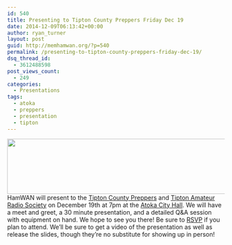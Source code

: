 ```yaml
---
id: 540
title: Presenting to Tipton County Preppers Friday Dec 19
date: 2014-12-09T06:13:42+00:00
author: ryan_turner
layout: post
guid: http://memhamwan.org/?p=540
permalink: /presenting-to-tipton-county-preppers-friday-dec-19/
dsq_thread_id:
  - 3612488598
post_views_count:
  - 249
categories:
  - Presentations
tags:
  - atoka
  - preppers
  - presentation
  - tipton
---
```

<img class="aligncenter" src="http://www.tiptonco.com/_images_/logo.png" alt="" width="603" height="128" />HamWAN will present to the [Tipton County Preppers](http://www.meetup.com/Tipton-County-TN-Preppers/) and [Tipton Amateur Radio Society](https://www.facebook.com/pages/Tipton-Amateur-Radio-Society/126971637319599?sk=info&tab=page_info) on December 19th at 7pm at the [Atoka City Hall](https://www.google.com/maps/place/334+Atoka-Munford+Rd,+Atoka,+TN+38004/@35.4435919,-89.7826447,17z/data=!3m1!4b1!4m2!3m1!1s0x887f6e851e58edd5:0x6ed29aa8fc58f75c). We will have a meet and greet, a 30 minute presentation, and a detailed Q&A session with equipment on hand. We hope to see you there! Be sure to [RSVP](http://www.meetup.com/Tipton-County-TN-Preppers/events/219089492/) if you plan to attend. We&#8217;ll be sure to get a video of the presentation as well as release the slides, though they&#8217;re no substitute for showing up in person!